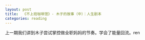 ```yaml
---
layout: post
title:  《不上班咖啡馆》- 木子的故事（中）：人生剧本
categories: reading
---
```


上一期我们讲到木子尝试掌控做全职妈妈的节奏。学会了能量回流。ren
<!--stackedit_data:
eyJoaXN0b3J5IjpbLTQxOTMwMzc1MywxNTk3NTAzMTldfQ==
-->